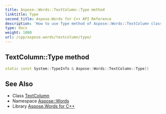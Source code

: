 ```yaml
---
title: Aspose::Words::TextColumn::Type method
linktitle: Type
second_title: Aspose.Words for C++ API Reference
description: 'How to use Type method of Aspose::Words::TextColumn class in C++.'
type: docs
weight: 1000
url: /cpp/aspose.words/textcolumn/type/
---
```

## TextColumn::Type method




```cpp
static const System::TypeInfo & Aspose::Words::TextColumn::Type()
```

## See Also

* Class [TextColumn](../)
* Namespace [Aspose::Words](../../)
* Library [Aspose.Words for C++](../../../)
